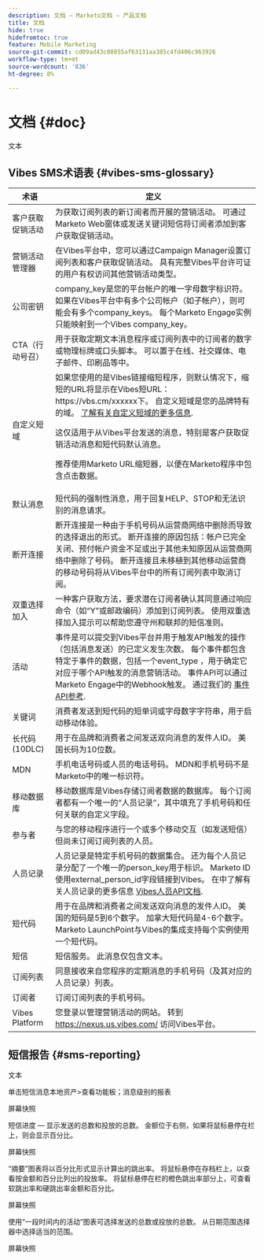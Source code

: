 ```yaml
---
description: 文档 — Marketo文档 — 产品文档
title: 文档
hide: true
hidefromtoc: true
feature: Mobile Marketing
source-git-commit: cd09ad43c08855af63131aa385c4fd406c963926
workflow-type: tm+mt
source-wordcount: '836'
ht-degree: 0%

---
```


# 文档 {#doc}

文本

## Vibes SMS术语表 {#vibes-sms-glossary}

<table>
<thead>
  <tr>
    <th>术语</th>
    <th>定义</th>
  </tr>
</thead>
<tbody>
  <tr>
    <td>客户获取促销活动</td>
    <td>为获取订阅列表的新订阅者而开展的营销活动。 可通过Marketo Web窗体或发送关键词短信将订阅者添加到客户获取促销活动。</td>
  </tr>
  <tr>
    <td>营销活动管理器</td>
    <td>在Vibes平台中，您可以通过Campaign Manager设置订阅列表和客户获取促销活动。 具有完整Vibes平台许可证的用户有权访问其他营销活动类型。</td>
  </tr>
  <tr>
    <td>公司密钥</td>
    <td>company_key是您的平台帐户的唯一字母数字标识符。 如果在Vibes平台中有多个公司帐户（如子帐户），则可能会有多个company_keys。 每个Marketo Engage实例只能映射到一个Vibes company_key。</td>
  </tr>
  <tr>
    <td>CTA（行动号召）</td>
    <td>用于获取定期文本消息程序或订阅列表中的订阅者的数字或物理标牌或口头脚本。 可以置于在线、社交媒体、电子邮件、印刷品等中。</td>
  </tr>
  <tr>
    <td>自定义短域</td>
    <td>如果您使用的是Vibes链接缩短程序，则默认情况下，缩短的URL将显示在Vibes短URL： https://vbs.cm/xxxxxx下。 自定义短域是您的品牌特有的域。 <a href="https://developer-platform.vibes.com/docs/creating-a-custom-short-domain">了解有关自定义短域的更多信息</a>.<p>
    这仅适用于从Vibes平台发送的消息，特别是客户获取促销活动消息和短代码默认消息。<p>
    推荐使用Marketo URL缩短器，以便在Marketo程序中包含点击数据。</td>
  </tr>
  <tr>
    <td>默认消息</td>
    <td>短代码的强制性消息，用于回复HELP、STOP和无法识别的消息请求。</td>
  </tr>
  <tr>
    <td>断开连接</td>
    <td>断开连接是一种由于手机号码从运营商网络中删除而导致的选择退出的形式。 断开连接的原因包括：帐户已完全关闭、预付帐户资金不足或出于其他未知原因从运营商网络中删除了号码。 断开连接且未移植到其他移动运营商的移动号码将从Vibes平台中的所有订阅列表中取消订阅。</td>
  </tr>
  <tr>
    <td>双重选择加入</td>
    <td>一种客户获取方法，要求潜在订阅者确认其同意通过响应命令（如“Y”或邮政编码）添加到订阅列表。 使用双重选择加入提示可以帮助您遵守州和联邦的短信准则。</td>
  </tr>
  <tr>
    <td>活动</td>
    <td>事件是可以提交到Vibes平台并用于触发API触发的操作（包括消息发送）的已定义发生次数。 每个事件都包含特定于事件的数据，包括一个event_type ，用于确定它对应于哪个API触发的消息营销活动。 事件API可以通过Marketo Engage中的Webhook触发。 通过我们的 <a href="https://developer-platform.vibes.com/reference/event-api">事件API参考</a>.</td>
  </tr>
  <tr>
    <td>关键词</td>
    <td>消费者发送到短代码的短单词或字母数字字符串，用于启动移动体验。</td>
  </tr>
  <tr>
    <td>长代码(10DLC)</td>
    <td>用于在品牌和消费者之间发送双向消息的发件人ID。 美国长码为10位数。</td>
  </tr>
  <tr>
    <td>MDN</td>
    <td>手机电话号码或人员的电话号码。 MDN和手机号码不是Marketo中的唯一标识符。</td>
  </tr>
  <tr>
    <td>移动数据库</td>
    <td>移动数据库是Vibes存储订阅者数据的数据库。 每个订阅者都有一个唯一的“人员记录”，其中填充了手机号码和任何关联的自定义字段。</td>
  </tr>
  <tr>
    <td>参与者</td>
    <td>与您的移动程序进行一个或多个移动交互（如发送短信）但尚未订阅订阅列表的人员。</td>
  </tr>
  <tr>
    <td>人员记录</td>
    <td>人员记录是特定手机号码的数据集合。 还为每个人员记录分配了一个唯一的person_key用于标识。 Marketo ID使用external_person_id字段链接到Vibes。 在中了解有关人员记录的更多信息 <a href="https://developer-platform.vibes.com/reference/person-api">Vibes人员API文档</a>.</td>
  </tr>
  <tr>
    <td>短代码</td>
    <td>用于在品牌和消费者之间发送双向消息的发件人ID。 美国的短码是5到6个数字。 加拿大短代码是4-6个数字。 Marketo LaunchPoint与Vibes的集成支持每个实例使用一个短代码。</td>
  </tr>
  <tr>
    <td>短信</td>
    <td>短信服务。 此消息仅包含文本。</td>
  </tr>
  <tr>
    <td>订阅列表</td>
    <td>同意接收来自您程序的定期消息的手机号码（及其对应的人员记录）列表。</td>
  </tr>
  <tr>
    <td>订阅者</td>
    <td>订阅订阅列表的手机号码。</td>
  </tr>
  <tr>
    <td>Vibes Platform</td>
    <td>您登录以管理营销活动的网站。 转到 <a href="https://nexus.us.vibes.com/">https://nexus.us.vibes.com/</a> 访问Vibes平台。</td>
  </tr>
</tbody>
</table>

## 短信报告 {#sms-reporting}

文本

单击短信消息本地资产>查看功能板；消息级别的报表

屏幕快照

短信进度 — 显示发送的总数和投放的总数。 金额位于右侧，如果将鼠标悬停在栏上，则会显示百分比。

屏幕快照

“摘要”图表将以百分比形式显示计算出的跳出率。 将鼠标悬停在存档栏上，以查看按金额和百分比列出的投放率。 将鼠标悬停在栏的橙色跳出率部分上，可查看软跳出率和硬跳出率金额和百分比。

屏幕快照

使用“一段时间内的活动”图表可选择发送的总数或投放的总数。 从日期范围选择器中选择适当的范围。

屏幕快照
